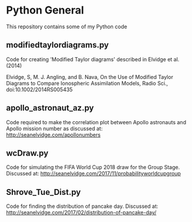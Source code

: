 # Python General

This repository contains some of my Python code

## modifiedtaylordiagrams.py
Code for creating 'Modified Taylor diagrams' described in Elvidge et al. (2014)

Elvidge, S, M. J. Angling, and B. Nava, On the Use of Modified Taylor Diagrams to Compare Ionospheric Assimilation Models, Radio Sci., doi:10.1002/2014RS005435

## apollo_astronaut_az.py
Code required to make the correlation plot between Apollo astronauts and Apollo mission number as discussed at: http://seanelvidge.com/apollonumbers

## wcDraw.py
Code for simulating the FIFA World Cup 2018 draw for the Group Stage. Discussed at: http://seanelvidge.com/2017/11/probabilityworldcupgroup

## Shrove_Tue_Dist.py
Code for finding the distribution of pancake day. Discussed at: http://seanelvidge.com/2017/02/distribution-of-pancake-day/
